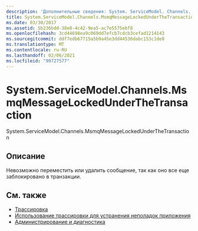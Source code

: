 ```yaml
---
description: 'Дополнительные сведения: System. ServiceModel. Channels. Мсмкмессажелоккедундерсетрансактион'
title: System.ServiceModel.Channels.MsmqMessageLockedUnderTheTransaction
ms.date: 03/30/2017
ms.assetid: 5b236bdd-38e8-4c42-9ea5-ac7e5575ebf8
ms.openlocfilehash: 3cd44698ea9c069dd7efcb7cdcb3cefad1214143
ms.sourcegitcommit: ddf7edb67715a5b9a45e3dd44536dabc153c1de0
ms.translationtype: MT
ms.contentlocale: ru-RU
ms.lasthandoff: 02/06/2021
ms.locfileid: "99727577"
---
```

# <a name="systemservicemodelchannelsmsmqmessagelockedunderthetransaction"></a>System.ServiceModel.Channels.MsmqMessageLockedUnderTheTransaction

System.ServiceModel.Channels.MsmqMessageLockedUnderTheTransaction  
  
## <a name="description"></a>Описание  

 Невозможно переместить или удалить сообщение, так как оно все еще заблокировано в транзакции.  
  
## <a name="see-also"></a>См. также

- [Трассировка](index.md)
- [Использование трассировки для устранения неполадок приложения](using-tracing-to-troubleshoot-your-application.md)
- [Администрирование и диагностика](../index.md)
